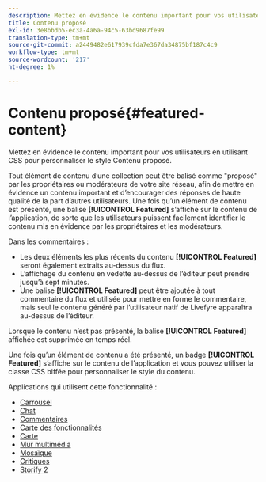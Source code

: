 ```yaml
---
description: Mettez en évidence le contenu important pour vos utilisateurs en utilisant CSS pour personnaliser le style Contenu proposé.
title: Contenu proposé
exl-id: 3e8bbdb5-ec3a-4a6a-94c5-63bd9687fe99
translation-type: tm+mt
source-git-commit: a2449482e617939cfda7e367da34875bf187c4c9
workflow-type: tm+mt
source-wordcount: '217'
ht-degree: 1%

---
```


# Contenu proposé{#featured-content}

Mettez en évidence le contenu important pour vos utilisateurs en utilisant CSS pour personnaliser le style Contenu proposé.

Tout élément de contenu d’une collection peut être balisé comme &quot;proposé&quot; par les propriétaires ou modérateurs de votre site réseau, afin de mettre en évidence un contenu important et d’encourager des réponses de haute qualité de la part d’autres utilisateurs. Une fois qu’un élément de contenu est présenté, une balise **[!UICONTROL Featured]** s’affiche sur le contenu de l’application, de sorte que les utilisateurs puissent facilement identifier le contenu mis en évidence par les propriétaires et les modérateurs.

Dans les commentaires :

* Les deux éléments les plus récents du contenu **[!UICONTROL Featured]** seront également extraits au-dessus du flux.
* L’affichage du contenu en vedette au-dessus de l’éditeur peut prendre jusqu’à sept minutes.
* Une balise **[!UICONTROL Featured]** peut être ajoutée à tout commentaire du flux et utilisée pour mettre en forme le commentaire, mais seul le contenu généré par l’utilisateur natif de Livefyre apparaîtra au-dessus de l’éditeur.

Lorsque le contenu n’est pas présenté, la balise **[!UICONTROL Featured]** affichée est supprimée en temps réel.

Une fois qu’un élément de contenu a été présenté, un badge **[!UICONTROL Featured]** s’affiche sur le contenu de l’application et vous pouvez utiliser la classe CSS biffée pour personnaliser le style du contenu.

Applications qui utilisent cette fonctionnalité :

* [Carrousel](/help/using/c-about-apps/c-carousel-app/c-carousel-app.md#c_carousel_app)
* [Chat](/help/using/c-about-apps/c-chat-app/c-chat-app.md#c_chat_app)
* [Commentaires](/help/using/c-about-apps/c-comments/c-comments.md)
* [Carte des fonctionnalités](/help/using/c-about-apps/c-feature-card-app/c-feature-card-app.md#c_feature_card_app)
* [Carte](/help/using/c-about-apps/c-map-app/c-map-app.md#c_map_app)
* [Mur multimédia](/help/using/c-about-apps/c-media-wall-app/c-media-wall-app.md#c_media_wall_app)
* [Mosaïque](/help/using/c-about-apps/c-mosaic-app/c-mosaic-app.md#c_mosaic_app)
* [Critiques](/help/using/c-about-apps/c-reviews-app/c-reviews-app.md#c_reviews_app)
* [Storify 2](/help/using/c-about-apps/c-storify2/c-storify2.md#c_storify2)
